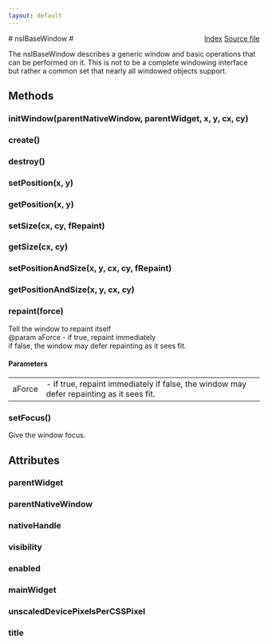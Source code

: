 ```yaml
---
layout: default
---
```

<div class='links' style='float:right'><a href="../index.html">Index</a>
<a href="http://dxr.mozilla.org/mozilla-central/source/widget/nsIBaseWindow.idl">Source file</a>
</div>
# nsIBaseWindow #
  
The nsIBaseWindow describes a generic window and basic operations that   
can be performed on it.  This is not to be a complete windowing interface  
but rather a common set that nearly all windowed objects support.      
  

## Methods ##

### initWindow(parentNativeWindow, parentWidget, x, y, cx, cy) ###

### create() ###

### destroy() ###

### setPosition(x, y) ###

### getPosition(x, y) ###

### setSize(cx, cy, fRepaint) ###

### getSize(cx, cy) ###

### setPositionAndSize(x, y, cx, cy, fRepaint) ###

### getPositionAndSize(x, y, cx, cy) ###

### repaint(force) ###
   
Tell the window to repaint itself  
@param aForce - if true, repaint immediately  
                if false, the window may defer repainting as it sees fit.  
  

#### Parameters ####

<table>

<tr>
<td>aForce</td>
<td>- if true, repaint immediately  
                if false, the window may defer repainting as it sees fit.  
</td>
</tr>

</table>

### setFocus() ###
  
Give the window focus.  
  

## Attributes ##

### parentWidget ###

### parentNativeWindow ###

### nativeHandle ###

### visibility ###

### enabled ###

### mainWidget ###

### unscaledDevicePixelsPerCSSPixel ###

### title ###
